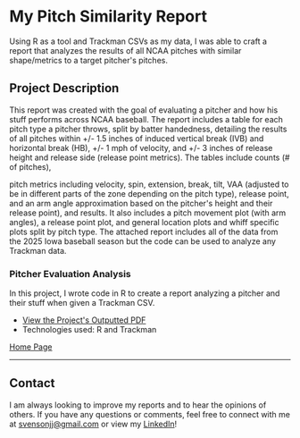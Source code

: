 # My Pitch Similarity Report

Using R as a tool and Trackman CSVs as my data, I was able to craft a report that analyzes the results of all NCAA pitches with similar shape/metrics to a target pitcher's pitches.

## Project Description

This report was created with the goal of evaluating a pitcher and how his stuff performs across NCAA baseball. The report includes a table for each pitch type a pitcher throws, split by batter handedness, detailing the results of all pitches within +/- 1.5 inches of induced vertical break (IVB) and horizontal break (HB), +/- 1 mph of velocity, and +/- 3 inches of release height and release side (release point metrics). The tables include counts (# of pitches), 

pitch metrics including velocity, spin, extension, break, tilt, VAA (adjusted to be in different parts of the zone depending on the pitch type), release point, and an arm angle approximation based on the pitcher's height and their release point), and results. It also includes a pitch movement plot (with arm angles), a release point plot, and general location plots and whiff specific plots split by pitch type. The attached report includes all of the data from the 2025 Iowa baseball season but the code can be used to analyze any Trackman data.

### Pitcher Evaluation Analysis
In this project, I wrote code in R to create a report analyzing a pitcher and their stuff when given a Trackman CSV.

- [View the Project's Outputted PDF](https://github.com/jjsvenson/jj-svenson-baseball-analytics/blob/42d9660e7880d8b250d6dc44f970c38a32696731/Iowa%202025%20Pitcher%20Evaluations.pdf)
- Technologies used: R and Trackman

[Home Page](index.md)

---

## Contact

I am always looking to improve my reports and to hear the opinions of others. If you have any questions or comments, feel free to connect with me at [svensonjj@gmail.com](mailto:svensonjj@gmail.com) or view my [LinkedIn](https://www.linkedin.com/in/john-jj-svenson/)!
